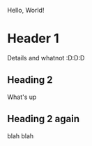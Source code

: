 Hello, World!

# Header 1 
Details and whatnot :D:D:D

## Heading 2
What's up

## Heading 2 again
blah blah

